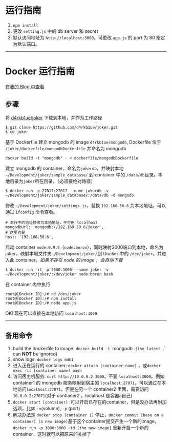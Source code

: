 # 运行指南
1. `npm install`
2. 更改 `setting.js` 中的 db server 和 secret
3. 默认访问地址为 `http://localhost:3000`。可更改 `app.js` 的 port 为 80 指定为默认端口。

---

# Docker 运行指南

[在我的 Blog 中查看](https://drkbl.com/dockerize-nodejs-app/)

## 步骤
将 [d4rkb1ue/joker](https://github.com/d4rkb1ue/joker) 下载到本地，并作为工作路径
```
$ git clone https://github.com/d4rkb1ue/joker.git
$ cd joker
```


基于 Dockerfile 建立 mongodb 的 image `d4rkb1ue/mongodb`, Dockerfile 位于 `/joker/dockerfile/mongodbDockerfile` 并命名为 mongodb
```
docker build -t "mongodb" - < dockerfile/mongodbDockerfile    
```


建立 mongodb 的 container，命名为`jokerdb`，并映射本地`~/Development/joker/sample_database/` 到 container 中的 `/data/db`目录。本地目录为`joker`所在目录。（必须要绝对路径）
```
$ docker run -p 27017:27017 --name jokerdb -v ~/Development/joker/sample_database/:/data/db -d mongodb
```


修改 `~/Development/joker/settings.js`，替换 `192.168.50.6` 为本地地址。可以通过 `ifconfig` 命令查看。
```
# 本行中的地址修改为本地地址，不可用 localhost
mongodbUrl: 'mongodb://192.168.50.6/joker',
# 这里也是
host: '192.168.50.6',
```


启动 container `node:6.9.5`（`node:boron`），同时映射3000端口到本地，命名为joker，映射本地文件夹`~/Development/joker/`到 Docker 中的 `/dev/joker`。并进入此 container。*如果不存在 node 的 image ，会自动下载*
```
$ docker run -it -p 3000:3000 --name joker -v ~/Development/joker/:/dev/joker node:boron bash
```


在 container 内中执行
```
root@[Docker ID]:/# cd /dev/joker
root@[Docker ID]:/# npm install
root@[Docker ID]:/# node app.js 
```

OK! 
现在可以直接在本地访问 `localhost:3000`

---
## 备用命令
1.  build the dockerfile to image: `docker build -t `mongodb .`(the latest `.` can **NOT** be ignored)
2. show logs: `docker logs mdb1`
3. 进入正在运行的 container: `docker attach [container name]` ，或`docker exec -it [container name] bash`
4. 访问宿主机服务: `curl http://10.0.0.2:3000`。不要 `localhost:3000`。例如 container1 的 mongodb 服务映射到宿主的 `localhost:27071`，可以通过在本地访问`localhost:27071`，但是在另一个 container2 里面，需要访问`10.0.0.2:27071`(对于 contianer2 ，localhost 是容器a自己)
5. `docker start [container]` :可以开启已存在的container，但是没办法再附加选项，比如 `-v`(volume), `-p` (port)
6. 解决办法是 `docker stop [container 1]` 停止，`docker commit [base on a container] [a new image]`基于这个container提交产生一个新的image，`docker run -p 3000:3000 -td [the new image]`  重新开启一个新的container，这时就可以把原来的关掉了

